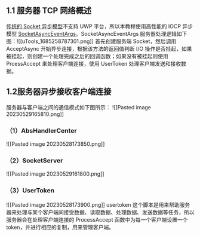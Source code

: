 ## 1.1 服务器 TCP 网络概述
[传统的 Socket 异步模型](https://learn.microsoft.com/zh-cn/dotnet/api/system.net.sockets.socket?view=net-7.0)不支持 UWP 平台，所以本教程使用高性能的 IOCP 异步模型 [SocketAsyncEventArgs](https://learn.microsoft.com/zh-cn/dotnet/api/system.net.sockets.socketasynceventargs?view=net-7.0)。SocketAsyncEventArgs 服务器处理逻辑如下图：![[uTools_1685258787301.png]]
首先创建服务端 Socket，然后调用 AcceptAsync 开始异步连接，根据该方法的返回值判断 I/O 操作是否挂起，如果被挂起，则创建一个处理完成之后的回调函数；如果没有被挂起则使用 PrcessAccept 来处理客户端连接，使用 UserToken 处理客户端发送和接收数据。
## 1.2服务器异步接收客户端连接
服务器与客户端之间的通信模式如下图所示：
![[Pasted image 20230529165810.png]]
### （1）AbsHandlerCenter
![[Pasted image 20230528173850.png]]
### （2）SocketServer
![[Pasted image 20230529161800.png]]
### （3）UserToken
![[Pasted image 20230528173900.png]]
usertoken 这个脚本是用来帮助服务器来处理与某个客户端间接受数据、读取数据、处理数据、发送数据等任务，所以服务器会在处理客户端连接的 ProcessAccept 函数中为每一个客户端设置一个 token，并进行相应的复制，用来管理客户端。

